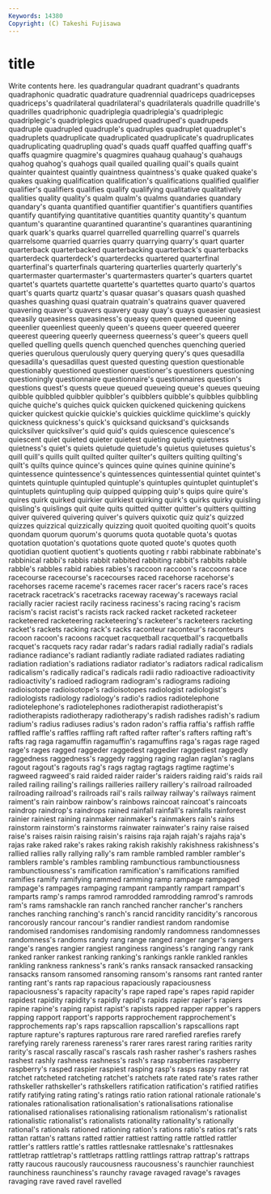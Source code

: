 ```yaml
---
Keywords: 14380 
Copyright: (C) Takeshi Fujisawa
---
```


# title

Write contents here.
les quadrangular quadrant quadrant's quadrants quadraphonic quadratic
quadrature quadrennial quadriceps quadricepses quadriceps's quadrilateral quadrilateral's quadrilaterals quadrille quadrille's
quadrilles quadriphonic quadriplegia quadriplegia's quadriplegic quadriplegic's quadriplegics quadruped quadruped's quadrupeds
quadruple quadrupled quadruple's quadruples quadruplet quadruplet's quadruplets quadruplicate quadruplicated quadruplicate's
quadruplicates quadruplicating quadrupling quad's quads quaff quaffed quaffing quaff's quaffs
quagmire quagmire's quagmires quahaug quahaug's quahaugs quahog quahog's quahogs quail
quailed quailing quail's quails quaint quainter quaintest quaintly quaintness quaintness's
quake quaked quake's quakes quaking qualification qualification's qualifications qualified qualifier
qualifier's qualifiers qualifies qualify qualifying qualitative qualitatively qualities quality quality's
qualm qualm's qualms quandaries quandary quandary's quanta quantified quantifier quantifier's
quantifiers quantifies quantify quantifying quantitative quantities quantity quantity's quantum quantum's
quarantine quarantined quarantine's quarantines quarantining quark quark's quarks quarrel quarrelled
quarrelling quarrel's quarrels quarrelsome quarried quarries quarry quarrying quarry's quart
quarter quarterback quarterbacked quarterbacking quarterback's quarterbacks quarterdeck quarterdeck's quarterdecks quartered
quarterfinal quarterfinal's quarterfinals quartering quarterlies quarterly quarterly's quartermaster quartermaster's quartermasters
quarter's quarters quartet quartet's quartets quartette quartette's quartettes quarto quarto's
quartos quart's quarts quartz quartz's quasar quasar's quasars quash quashed
quashes quashing quasi quatrain quatrain's quatrains quaver quavered quavering quaver's
quavers quavery quay quay's quays queasier queasiest queasily queasiness queasiness's
queasy queen queened queening queenlier queenliest queenly queen's queens queer
queered queerer queerest queering queerly queerness queerness's queer's queers quell
quelled quelling quells quench quenched quenches quenching queried queries querulous
querulously query querying query's ques quesadilla quesadilla's quesadillas quest quested
questing question questionable questionably questioned questioner questioner's questioners questioning questioningly
questionnaire questionnaire's questionnaires question's questions quest's quests queue queued queueing
queue's queues queuing quibble quibbled quibbler quibbler's quibblers quibble's quibbles
quibbling quiche quiche's quiches quick quicken quickened quickening quickens quicker
quickest quickie quickie's quickies quicklime quicklime's quickly quickness quickness's quick's
quicksand quicksand's quicksands quicksilver quicksilver's quid quid's quids quiescence quiescence's
quiescent quiet quieted quieter quietest quieting quietly quietness quietness's quiet's
quiets quietude quietude's quietus quietuses quietus's quill quill's quills quilt
quilted quilter quilter's quilters quilting quilting's quilt's quilts quince quince's
quinces quine quines quinine quinine's quintessence quintessence's quintessences quintessential quintet
quintet's quintets quintuple quintupled quintuple's quintuples quintuplet quintuplet's quintuplets quintupling
quip quipped quipping quip's quips quire quire's quires quirk quirked
quirkier quirkiest quirking quirk's quirks quirky quisling quisling's quislings quit
quite quits quitted quitter quitter's quitters quitting quiver quivered quivering
quiver's quivers quixotic quiz quiz's quizzed quizzes quizzical quizzically quizzing
quoit quoited quoiting quoit's quoits quondam quorum quorum's quorums quota
quotable quota's quotas quotation quotation's quotations quote quoted quote's quotes
quoth quotidian quotient quotient's quotients quoting r rabbi rabbinate rabbinate's
rabbinical rabbi's rabbis rabbit rabbited rabbiting rabbit's rabbits rabble rabble's
rabbles rabid rabies rabies's raccoon raccoon's raccoons race racecourse racecourse's
racecourses raced racehorse racehorse's racehorses raceme raceme's racemes racer racer's
racers race's races racetrack racetrack's racetracks raceway raceway's raceways racial
racially racier raciest racily raciness raciness's racing racing's racism racism's
racist racist's racists rack racked racket racketed racketeer racketeered racketeering
racketeering's racketeer's racketeers racketing racket's rackets racking rack's racks raconteur
raconteur's raconteurs racoon racoon's racoons racquet racquetball racquetball's racquetballs racquet's
racquets racy radar radar's radars radial radially radial's radials radiance
radiance's radiant radiantly radiate radiated radiates radiating radiation radiation's radiations
radiator radiator's radiators radical radicalism radicalism's radically radical's radicals radii
radio radioactive radioactivity radioactivity's radioed radiogram radiogram's radiograms radioing radioisotope
radioisotope's radioisotopes radiologist radiologist's radiologists radiology radiology's radio's radios radiotelephone
radiotelephone's radiotelephones radiotherapist radiotherapist's radiotherapists radiotherapy radiotherapy's radish radishes radish's
radium radium's radius radiuses radius's radon radon's raffia raffia's raffish
raffle raffled raffle's raffles raffling raft rafted rafter rafter's rafters
rafting raft's rafts rag raga ragamuffin ragamuffin's ragamuffins raga's ragas
rage raged rage's rages ragged raggeder raggedest raggedier raggediest raggedly
raggedness raggedness's raggedy ragging raging raglan raglan's raglans ragout ragout's
ragouts rag's rags ragtag ragtags ragtime ragtime's ragweed ragweed's raid
raided raider raider's raiders raiding raid's raids rail railed railing
railing's railings railleries raillery raillery's railroad railroaded railroading railroad's railroads
rail's rails railway railway's railways raiment raiment's rain rainbow rainbow's
rainbows raincoat raincoat's raincoats raindrop raindrop's raindrops rained rainfall rainfall's
rainfalls rainforest rainier rainiest raining rainmaker rainmaker's rainmakers rain's rains
rainstorm rainstorm's rainstorms rainwater rainwater's rainy raise raised raise's raises
raisin raising raisin's raisins raja rajah rajah's rajahs raja's rajas
rake raked rake's rakes raking rakish rakishly rakishness rakishness's rallied
rallies rally rallying rally's ram ramble rambled rambler rambler's ramblers
ramble's rambles rambling rambunctious rambunctiousness rambunctiousness's ramification ramification's ramifications ramified
ramifies ramify ramifying rammed ramming ramp rampage rampaged rampage's rampages
rampaging rampant rampantly rampart rampart's ramparts ramp's ramps ramrod ramrodded
ramrodding ramrod's ramrods ram's rams ramshackle ran ranch ranched rancher
rancher's ranchers ranches ranching ranching's ranch's rancid rancidity rancidity's rancorous
rancorously rancour rancour's randier randiest random randomise randomised randomises randomising
randomly randomness randomnesses randomness's randoms randy rang range ranged ranger
ranger's rangers range's ranges rangier rangiest ranginess ranginess's ranging rangy
rank ranked ranker rankest ranking ranking's rankings rankle rankled rankles
rankling rankness rankness's rank's ranks ransack ransacked ransacking ransacks ransom
ransomed ransoming ransom's ransoms rant ranted ranter ranting rant's rants
rap rapacious rapaciously rapaciousness rapaciousness's rapacity rapacity's rape raped rape's
rapes rapid rapider rapidest rapidity rapidity's rapidly rapid's rapids rapier
rapier's rapiers rapine rapine's raping rapist rapist's rapists rapped rapper
rapper's rappers rapping rapport rapport's rapports rapprochement rapprochement's rapprochements rap's
raps rapscallion rapscallion's rapscallions rapt rapture rapture's raptures rapturous rare
rared rarefied rarefies rarefy rarefying rarely rareness rareness's rarer rares
rarest raring rarities rarity rarity's rascal rascally rascal's rascals rash
rasher rasher's rashers rashes rashest rashly rashness rashness's rash's rasp
raspberries raspberry raspberry's rasped raspier raspiest rasping rasp's rasps raspy
raster rat ratchet ratcheted ratcheting ratchet's ratchets rate rated rate's
rates rather rathskeller rathskeller's rathskellers ratification ratification's ratified ratifies ratify
ratifying rating rating's ratings ratio ration rational rationale rationale's rationales
rationalisation rationalisation's rationalisations rationalise rationalised rationalises rationalising rationalism rationalism's rationalist
rationalistic rationalist's rationalists rationality rationality's rationally rational's rationals rationed rationing
ration's rations ratio's ratios rat's rats rattan rattan's rattans ratted
rattier rattiest ratting rattle rattled rattler rattler's rattlers rattle's rattles
rattlesnake rattlesnake's rattlesnakes rattletrap rattletrap's rattletraps rattling rattlings rattrap rattrap's
rattraps ratty raucous raucously raucousness raucousness's raunchier raunchiest raunchiness raunchiness's
raunchy ravage ravaged ravage's ravages ravaging rave raved ravel ravelled

